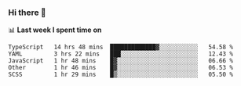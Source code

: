 ### Hi there 👋

<!--
**DBvc/DBvc** is a ✨ _special_ ✨ repository because its `README.md` (this file) appears on your GitHub profile.

Here are some ideas to get you started:

- 🔭 I’m currently working on ...
- 🌱 I’m currently learning ...
- 👯 I’m looking to collaborate on ...
- 🤔 I’m looking for help with ...
- 💬 Ask me about ...
- 📫 How to reach me: ...
- 😄 Pronouns: ...
- ⚡ Fun fact: ...
-->

📊 **Last week I spent time on**
<!--START_SECTION:waka-->
```text
TypeScript   14 hrs 48 mins  █████████████▓░░░░░░░░░░░   54.58 % 
YAML         3 hrs 22 mins   ███░░░░░░░░░░░░░░░░░░░░░░   12.43 % 
JavaScript   1 hr 48 mins    █▓░░░░░░░░░░░░░░░░░░░░░░░   06.66 % 
Other        1 hr 46 mins    █▓░░░░░░░░░░░░░░░░░░░░░░░   06.53 % 
SCSS         1 hr 29 mins    █▒░░░░░░░░░░░░░░░░░░░░░░░   05.50 % 
```
<!--END_SECTION:waka-->
